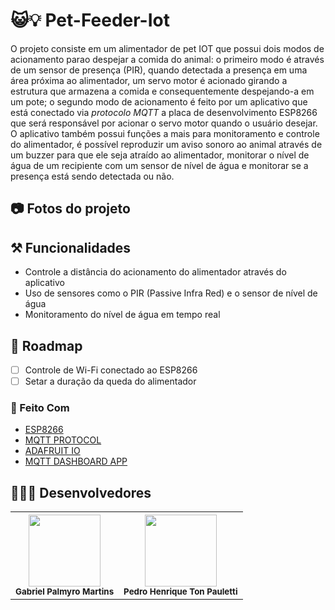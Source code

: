 # 😺💡 Pet-Feeder-Iot

O projeto consiste em um alimentador de pet IOT que possui dois modos de acionamento parao despejar a comida do animal: o primeiro modo é através de um sensor de presença (PIR), quando detectada a presença em uma área próxima ao alimentador, um servo motor é acionado girando a estrutura que armazena a comida e consequentemente despejando-a em um pote; o segundo modo de acionamento é feito por um aplicativo que está conectado via *protocolo MQTT* a placa de desenvolvimento ESP8266 que será responsável por acionar o servo motor quando o usuário desejar.
O aplicativo também possui funções a mais para monitoramento e controle do alimentador, é possível reproduzir um aviso sonoro ao animal através de um buzzer para que ele seja atraído ao alimentador, monitorar o nível de água de um recipiente com um sensor de nível de água e monitorar se a presença está sendo detectada ou não.

## 📷 Fotos do projeto

## ⚒️ Funcionalidades
* Controle a distância do acionamento do alimentador através do aplicativo
* Uso de sensores como o PIR (Passive Infra Red) e o sensor de nível de água
* Monitoramento do nível de água em tempo real

<!-- ROADMAP -->
## 🌌 Roadmap

- [ ] Controle de Wi-Fi conectado ao ESP8266
- [ ] Setar a duração da queda do alimentador

### 🔧 Feito Com

* [ESP8266](https://google.com/search?q=esp8266)
* [MQTT PROTOCOL](https://pt.wikipedia.org/wiki/MQTT)
* [ADAFRUIT IO](https://io.adafruit.com/)
* [MQTT DASHBOARD APP]([https://io.adafruit.com/](https://play.google.com/store/apps/details?id=com.app.vetru.mqttdashboard&hl=pt_BR&gl=US))

## 👨🏽‍💻 Desenvolvedores

<table>
  <tr>
    <th><img src="https://avatars.githubusercontent.com/u/62028766?v=4" width=115 > <br> <sub> Gabriel Palmyro Martins </sub></th>
    <th><img src="https://avatars.githubusercontent.com/u/57163905?v=4" width=115 > <br> <sub> Pedro Henrique Ton Pauletti </sub></th>
  </tr>
</table>

